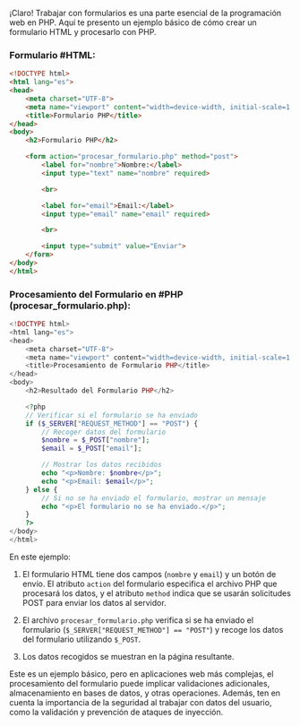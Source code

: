 ¡Claro! Trabajar con formularios es una parte esencial de la programación web en PHP. Aquí te presento un ejemplo básico de cómo crear un formulario HTML y procesarlo con PHP.

### Formulario #HTML:

```html
<!DOCTYPE html>
<html lang="es">
<head>
    <meta charset="UTF-8">
    <meta name="viewport" content="width=device-width, initial-scale=1.0">
    <title>Formulario PHP</title>
</head>
<body>
    <h2>Formulario PHP</h2>

    <form action="procesar_formulario.php" method="post">
        <label for="nombre">Nombre:</label>
        <input type="text" name="nombre" required>

        <br>

        <label for="email">Email:</label>
        <input type="email" name="email" required>

        <br>

        <input type="submit" value="Enviar">
    </form>
</body>
</html>
```

### Procesamiento del Formulario en #PHP (procesar_formulario.php):

```php
<!DOCTYPE html>
<html lang="es">
<head>
    <meta charset="UTF-8">
    <meta name="viewport" content="width=device-width, initial-scale=1.0">
    <title>Procesamiento de Formulario PHP</title>
</head>
<body>
    <h2>Resultado del Formulario PHP</h2>

    <?php
    // Verificar si el formulario se ha enviado
    if ($_SERVER["REQUEST_METHOD"] == "POST") {
        // Recoger datos del formulario
        $nombre = $_POST["nombre"];
        $email = $_POST["email"];

        // Mostrar los datos recibidos
        echo "<p>Nombre: $nombre</p>";
        echo "<p>Email: $email</p>";
    } else {
        // Si no se ha enviado el formulario, mostrar un mensaje
        echo "<p>El formulario no se ha enviado.</p>";
    }
    ?>
</body>
</html>
```

En este ejemplo:

1. El formulario HTML tiene dos campos (`nombre` y `email`) y un botón de envío. El atributo `action` del formulario especifica el archivo PHP que procesará los datos, y el atributo `method` indica que se usarán solicitudes POST para enviar los datos al servidor.

2. El archivo `procesar_formulario.php` verifica si se ha enviado el formulario (`$_SERVER["REQUEST_METHOD"] == "POST"`) y recoge los datos del formulario utilizando `$_POST`.

3. Los datos recogidos se muestran en la página resultante.

Este es un ejemplo básico, pero en aplicaciones web más complejas, el procesamiento del formulario puede implicar validaciones adicionales, almacenamiento en bases de datos, y otras operaciones. Además, ten en cuenta la importancia de la seguridad al trabajar con datos del usuario, como la validación y prevención de ataques de inyección.